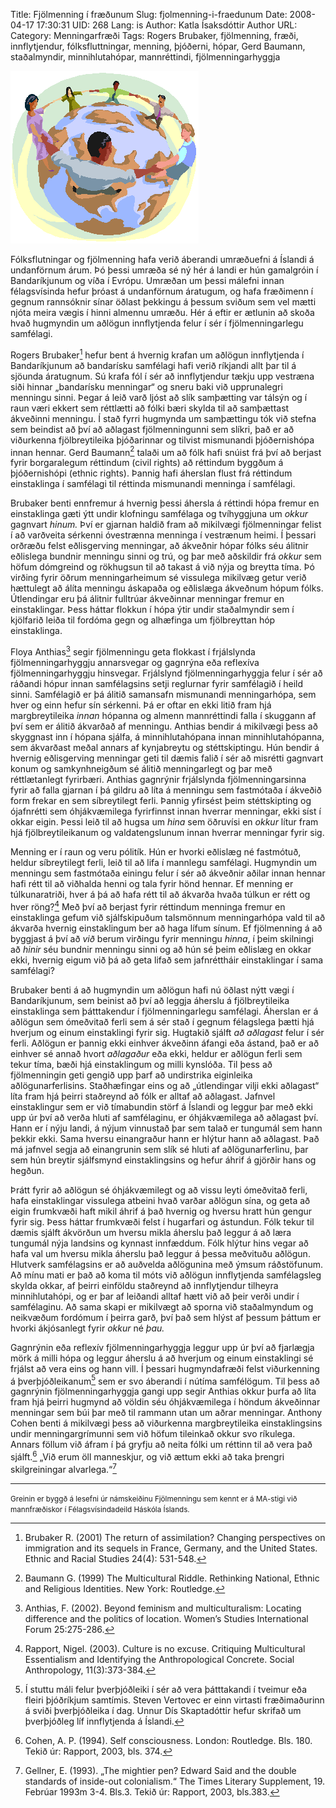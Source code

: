 Title: Fjölmenning í fræðunum
Slug: fjolmenning-i-fraedunum
Date: 2008-04-17 17:30:31
UID: 268
Lang: is
Author: Katla Ísaksdóttir
Author URL: 
Category: Menningarfræði
Tags: Rogers Brubaker, fjölmenning, fræði, innflytjendur, fólksfluttningar, menning, þjóðerni, hópar, Gerd Baumann, staðalmyndir, minnihlutahópar, mannréttindi, fjölmenningarhyggja

![Marglitir jarðarbúar](multicultural.gif)

Fólksflutningar og fjölmenning hafa verið áberandi umræðuefni á Íslandi á undanförnum árum. Þó þessi umræða sé ný hér á landi er hún gamalgróin í Bandaríkjunum og víða í Evrópu. Umræðan um þessi málefni innan félagsvísinda hefur þróast á undanförnum áratugum, og hafa fræðimenn í gegnum rannsóknir sínar öðlast þekkingu á þessum sviðum sem vel mætti njóta meira vægis í hinni almennu umræðu. Hér á eftir er ætlunin að skoða hvað hugmyndin um aðlögun innflytjenda felur í sér í fjölmenningarlegu samfélagi.

Rogers Brubaker[^1] hefur bent á hvernig krafan um aðlögun innflytjenda í Bandaríkjunum að bandarísku samfélagi hafi verið ríkjandi allt þar til á sjöunda áratugnum. Sú krafa fól í sér að innflytjendur tækju upp vestræna siði hinnar „bandarísku menningar“ og sneru baki við upprunalegri menningu sinni. Þegar á leið varð ljóst að slík samþætting var tálsýn og í raun væri ekkert sem réttlætti að fólki bæri skylda til að samþættast ákveðinni menningu. Í stað fyrri hugmynda um samþættingu tók við stefna sem beindist að því að aðlagast fjölmenningunni sem slíkri, það er að viðurkenna fjölbreytileika þjóðarinnar og tilvist mismunandi þjóðernishópa innan hennar. Gerd Baumann[^2] talaði um að fólk hafi snúist frá því að berjast fyrir borgaralegum réttindum (civil rights) að réttindum byggðum á þjóðernishópi (ethnic rights). Þannig hafi áherslan flust frá réttindum einstaklinga í samfélagi til réttinda mismunandi menninga í samfélagi. 

Brubaker benti ennfremur á hvernig þessi áhersla á réttindi hópa fremur en einstaklinga gæti ýtt undir klofningu samfélaga og tvíhyggjuna um _okkur_ gagnvart _hinum._ Því er gjarnan haldið fram að mikilvægi fjölmenningar felist í að varðveita sérkenni óvestrænna menninga í vestrænum heimi. Í þessari orðræðu felst eðlisgerving menningar, að ákveðnir hópar fólks séu álitnir eðlislega bundnir menningu sinni og trú, og þar með aðskildir frá _okkur_ sem höfum dómgreind og rökhugsun til að takast á við nýja og breytta tíma. Þó virðing fyrir öðrum menningarheimum sé vissulega mikilvæg getur verið hættulegt að álíta menningu áskapaða og eðlislæga ákveðnum hópum fólks. Útlendingar eru þá álitnir fulltrúar ákveðinnar menningar fremur en einstaklingar. Þess háttar flokkun í hópa ýtir undir staðalmyndir sem í kjölfarið leiða til fordóma gegn og alhæfinga um fjölbreyttan hóp einstaklinga. 

Floya Anthias[^3] segir fjölmenningu geta flokkast í frjálslynda fjölmenningarhyggju annarsvegar og gagnrýna eða reflexíva fjölmenningarhyggju hinsvegar. Frjálslynd fjölmenningarhyggja felur í sér að ráðandi hópur innan samfélagsins setji reglurnar fyrir samfélagið í heild sinni. Samfélagið er þá álitið samansafn mismunandi menningarhópa, sem hver og einn hefur sín sérkenni. Þá er oftar en ekki litið fram hjá margbreytileika _innan_ hópanna og almenn mannréttindi falla í skuggann af því sem er álitið ákvarðað af menningu. Anthias bendir á mikilvægi þess að skyggnast inn í hópana sjálfa, á minnihlutahópana innan minnihlutahópanna, sem ákvarðast meðal annars af kynjabreytu og stéttskiptingu. Hún bendir á hvernig eðlisgerving menningar geti til dæmis falið í sér að misrétti gagnvart konum og samkynhneigðum sé álitið menningarlegt og þar með réttlætanlegt fyrirbæri. Anthias gagnrýnir frjálslynda fjölmenningarsinna fyrir að falla gjarnan í þá gildru að líta á menningu sem fastmótaða í ákveðið form frekar en sem síbreytilegt ferli. Þannig yfirsést þeim stéttskipting og ójafnrétti sem óhjákvæmilega fyrirfinnst innan hverrar menningar, ekki síst í okkar eigin. Þessi leið til að hugsa um _hina_ sem öðruvísi en _okkur_ lítur fram hjá fjölbreytileikanum og valdatengslunum innan hverrar menningar fyrir sig. 

Menning er í raun og veru pólitík. Hún er hvorki eðlislæg né fastmótuð, heldur síbreytilegt ferli, leið til að lifa í mannlegu samfélagi. Hugmyndin um menningu sem fastmótaða einingu felur í sér að ákveðnir aðilar innan hennar hafi rétt til að viðhalda henni og tala fyrir hönd hennar. Ef menning er túlkunaratriði, hver á þá að hafa rétt til að ákvarða hvaða túlkun er rétt og hver röng?[^4] Með því að berjast fyrir réttindum menninga fremur en einstaklinga gefum við sjálfskipuðum talsmönnum menningarhópa vald til að ákvarða hvernig einstaklingum ber að haga lífum sínum. Ef fjölmenning á að byggjast á því að _við_ berum virðingu fyrir menningu _hinna_, í þeim skilningi að _hinir_ séu bundnir menningu sinni og að hún sé þeim eðlislæg en okkar ekki, hvernig eigum við þá að geta lifað sem jafnréttháir einstaklingar í sama samfélagi?

Brubaker benti á að hugmyndin um aðlögun hafi nú öðlast nýtt vægi í Bandaríkjunum, sem beinist að því að leggja áherslu á fjölbreytileika einstaklinga sem þátttakendur í fjölmenningarlegu samfélagi. Áherslan er á aðlögun sem ómeðvitað ferli sem á sér stað í gegnum félagslega þætti hjá hverjum og einum einstaklingi fyrir sig. Hugtakið sjálft _að aðlagast_ felur í sér ferli. Aðlögun er þannig ekki einhver ákveðinn áfangi eða ástand, það er að einhver sé annað hvort _aðlagaður_ eða ekki, heldur er aðlögun ferli sem tekur tíma, bæði hjá einstaklingum og milli kynslóða. Til þess að fjölmenningin geti gengið upp þarf að undirstrika eiginleika aðlögunarferlisins. Staðhæfingar eins og að „útlendingar vilji ekki aðlagast“ líta fram hjá þeirri staðreynd að fólk er alltaf að aðlagast. Jafnvel einstaklingur sem er við tímabundin störf á Íslandi og leggur þar með ekki upp úr því að verða hluti af samfélaginu, er óhjákvæmilega að aðlagast því. Hann er í nýju landi, á nýjum vinnustað þar sem talað er tungumál sem hann þekkir ekki. Sama hversu einangraður hann er hlýtur hann að aðlagast. Það má jafnvel segja að einangrunin sem slík sé hluti af aðlögunarferlinu, þar sem hún breytir sjálfsmynd einstaklingsins og hefur áhrif á gjörðir hans og hegðun.

Þrátt fyrir að aðlögun sé óhjákvæmilegt og að vissu leyti ómeðvitað ferli, hafa einstaklingar vissulega atbeini hvað varðar aðlögun sína, og geta að eigin frumkvæði haft mikil áhrif á það hvernig og hversu hratt hún gengur fyrir sig. Þess háttar frumkvæði felst í hugarfari og ástundun. Fólk tekur til dæmis sjálft ákvörðun um hversu mikla áherslu það leggur á að læra tungumál nýja landsins og kynnast innfæddum. Fólk hlýtur hins vegar að hafa val um hversu mikla áherslu það leggur á þessa meðvituðu aðlögun. Hlutverk samfélagsins er að auðvelda aðlögunina með ýmsum ráðstöfunum. Að mínu mati er það að koma til móts við aðlögun innflytjenda samfélagsleg skylda okkar, af þeirri einföldu staðreynd að innflytjendur tilheyra minnihlutahópi, og er þar af leiðandi alltaf hætt við að þeir verði undir í samfélaginu. Að sama skapi er mikilvægt að sporna við staðalmyndum og neikvæðum fordómum í þeirra garð, því það sem hlýst af þessum þáttum er hvorki ákjósanlegt fyrir _okkur_ né _þau._ 

Gagnrýnin eða reflexív fjölmenningarhyggja leggur upp úr því að fjarlægja mörk á milli hópa og leggur áherslu á að hverjum og einum einstaklingi sé frjálst að vera eins og hann vill. Í þessari hugmyndafræði felst viðurkenning á þverþjóðleikanum[^5] sem er svo áberandi í nútíma samfélögum. Til þess að gagnrýnin fjölmenningarhyggja gangi upp segir Anthias okkur þurfa að líta fram hjá þeirri hugmynd að völdin séu óhjákvæmilega í höndum ákveðinnar menningar sem búi þar með til rammann utan um aðrar menningar. Anthony Cohen benti á mikilvægi þess að viðurkenna margbreytileika einstaklingsins undir menningargrímunni sem við höfum tileinkað okkur svo ríkulega. Annars föllum við áfram í þá gryfju að neita fólki um réttinn til að vera það sjálft.[^6] „Við erum öll manneskjur, og við ættum ekki að taka þrengri skilgreiningar alvarlega.“[^7] 

---

<small class="blurb">Greinin er byggð á lesefni úr námskeiðinu Fjölmenningu sem kennt er á MA-stigi við mannfræðiskor í Félagsvísindadeild Háskóla Íslands.</small>


[^1]: Brubaker R. (2001) The return of assimilation? Changing perspectives on immigration and its sequels in France, Germany, and the United States. Ethnic and Racial Studies 24(4): 531-548.
[^2]: Baumann G. (1999) The Multicultural Riddle. Rethinking National, Ethnic and Religious Identities. New York: Routledge.
[^3]: Anthias, F. (2002). Beyond feminism and multiculturalism: Locating difference and the politics of location. Women’s Studies International Forum 25:275-286.
[^4]: Rapport, Nigel. (2003). Culture is no excuse. Critiquing Multicultural Essentialism and Identifying the Anthropological Concrete. Social Anthropology, 11(3):373-384.
[^5]: Í stuttu máli felur þverþjóðleiki í sér að vera þátttakandi í tveimur eða fleiri þjóðríkjum samtímis. Steven Vertovec er einn virtasti fræðimaðurinn á sviði þverþjóðleika í dag. Unnur Dís Skaptadóttir hefur skrifað um þverþjóðleg líf innflytjenda á Íslandi.
[^6]: Cohen, A. P. (1994). Self consciousness. London: Routledge. Bls. 180. Tekið úr: Rapport, 2003, bls. 374.
[^7]: Gellner, E. (1993). „The mightier pen? Edward Said and the double standards of inside-out colonialism.“ The Times Literary Supplement, 19. Febrúar 1993m 3-4. Bls.3. Tekið úr: Rapport, 2003, bls.383.
